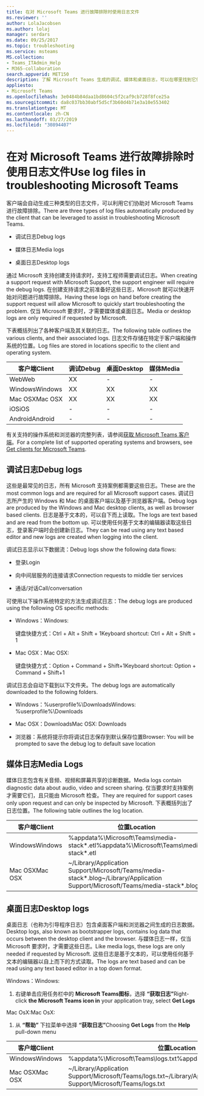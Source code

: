 ```yaml
---
title: 在对 Microsoft Teams 进行故障排除时使用日志文件
ms.reviewer: ''
author: LolaJacobsen
ms.author: lolaj
manager: serdars
ms.date: 09/25/2017
ms.topic: troubleshooting
ms.service: msteams
MS.collection:
- Teams_ITAdmin_Help
- M365-collaboration
search.appverid: MET150
description: 了解 Microsoft Teams 生成的调试、媒体和桌面日志，可以在哪里找到它们，以及它们如何帮助进行故障排除。
appliesto:
- Microsoft Teams
ms.openlocfilehash: 3e0484b84daa1bd8604c5f2caf9cb728f8fce25a
ms.sourcegitcommit: da8c037bb30abf5d5cf3b60d4b71e3a10e553402
ms.translationtype: MT
ms.contentlocale: zh-CN
ms.lasthandoff: 03/27/2019
ms.locfileid: "30894407"
---
```

<a name="use-log-files-in-troubleshooting-microsoft-teams"></a><span data-ttu-id="64619-103">在对 Microsoft Teams 进行故障排除时使用日志文件</span><span class="sxs-lookup"><span data-stu-id="64619-103">Use log files in troubleshooting Microsoft Teams</span></span>
=================================================

<span data-ttu-id="64619-104">客户端会自动生成三种类型的日志文件，可以利用它们协助对 Microsoft Teams 进行故障排除。</span><span class="sxs-lookup"><span data-stu-id="64619-104">There are three types of log files automatically produced by the client that can be leveraged to assist in troubleshooting Microsoft Teams.</span></span>

-   <span data-ttu-id="64619-105">调试日志</span><span class="sxs-lookup"><span data-stu-id="64619-105">Debug logs</span></span>

-   <span data-ttu-id="64619-106">媒体日志</span><span class="sxs-lookup"><span data-stu-id="64619-106">Media logs</span></span>

-   <span data-ttu-id="64619-107">桌面日志</span><span class="sxs-lookup"><span data-stu-id="64619-107">Desktop logs</span></span>

<span data-ttu-id="64619-108">通过 Microsoft 支持创建支持请求时，支持工程师需要调试日志。</span><span class="sxs-lookup"><span data-stu-id="64619-108">When creating a support request with Microsoft Support, the support engineer will require the debug logs.</span></span> <span data-ttu-id="64619-109">在创建支持请求之前准备好这些日志，Microsoft 就可以快速开始对问题进行故障排除。</span><span class="sxs-lookup"><span data-stu-id="64619-109">Having these logs on hand before creating the support request will allow Microsoft to quickly start troubleshooting the problem.</span></span> <span data-ttu-id="64619-110">仅当 Microsoft 要求时，才需要媒体或桌面日志。</span><span class="sxs-lookup"><span data-stu-id="64619-110">Media or desktop logs are only required if requested by Microsoft.</span></span>

<span data-ttu-id="64619-111">下表概括列出了各种客户端及其关联的日志。</span><span class="sxs-lookup"><span data-stu-id="64619-111">The following table outlines the various clients, and their associated logs.</span></span> <span data-ttu-id="64619-112">日志文件存储在特定于客户端和操作系统的位置。</span><span class="sxs-lookup"><span data-stu-id="64619-112">Log files are stored in locations specific to the client and operating system.</span></span>


|<span data-ttu-id="64619-113">客户端</span><span class="sxs-lookup"><span data-stu-id="64619-113">Client</span></span> |<span data-ttu-id="64619-114">调试</span><span class="sxs-lookup"><span data-stu-id="64619-114">Debug</span></span>|<span data-ttu-id="64619-115">桌面</span><span class="sxs-lookup"><span data-stu-id="64619-115">Desktop</span></span>|<span data-ttu-id="64619-116">媒体</span><span class="sxs-lookup"><span data-stu-id="64619-116">Media</span></span>|
|---------|---------|---------|---------|
|<span data-ttu-id="64619-117">Web</span><span class="sxs-lookup"><span data-stu-id="64619-117">Web</span></span>    |<span data-ttu-id="64619-118">X</span><span class="sxs-lookup"><span data-stu-id="64619-118">X</span></span>         |-         |-         |
|<span data-ttu-id="64619-119">Windows</span><span class="sxs-lookup"><span data-stu-id="64619-119">Windows</span></span>     |<span data-ttu-id="64619-120">X</span><span class="sxs-lookup"><span data-stu-id="64619-120">X</span></span>         |<span data-ttu-id="64619-121">X</span><span class="sxs-lookup"><span data-stu-id="64619-121">X</span></span>         |<span data-ttu-id="64619-122">X</span><span class="sxs-lookup"><span data-stu-id="64619-122">X</span></span>         |
|<span data-ttu-id="64619-123">Mac OSX</span><span class="sxs-lookup"><span data-stu-id="64619-123">Mac OSX</span></span>     |<span data-ttu-id="64619-124">X</span><span class="sxs-lookup"><span data-stu-id="64619-124">X</span></span>         |<span data-ttu-id="64619-125">X</span><span class="sxs-lookup"><span data-stu-id="64619-125">X</span></span>         |<span data-ttu-id="64619-126">X</span><span class="sxs-lookup"><span data-stu-id="64619-126">X</span></span>         |
|<span data-ttu-id="64619-127">iOS</span><span class="sxs-lookup"><span data-stu-id="64619-127">iOS</span></span>     |-         |-         |-         |
|<span data-ttu-id="64619-128">Android</span><span class="sxs-lookup"><span data-stu-id="64619-128">Android</span></span>     |-         |-         |-         |

<span data-ttu-id="64619-129">有关支持的操作系统和浏览器的完整列表，请参阅[获取 Microsoft Teams 客户端](get-clients.md)。</span><span class="sxs-lookup"><span data-stu-id="64619-129">For a complete list of supported operating systems and browsers, see [Get clients for Microsoft Teams](get-clients.md).</span></span>

<a name="debug-logs"></a><span data-ttu-id="64619-130">调试日志</span><span class="sxs-lookup"><span data-stu-id="64619-130">Debug logs</span></span>
---------------------------

<span data-ttu-id="64619-131">这些是最常见的日志，所有 Microsoft 支持案例都需要这些日志。</span><span class="sxs-lookup"><span data-stu-id="64619-131">These are the most common logs and are required for all Microsoft support cases.</span></span> <span data-ttu-id="64619-132">调试日志所产生的 Windows 和 Mac 的桌面客户端以及基于浏览器客户端。</span><span class="sxs-lookup"><span data-stu-id="64619-132">Debug logs are produced by the Windows and Mac desktop clients, as well as browser based clients.</span></span> <span data-ttu-id="64619-133">日志是基于文本的，可以自下而上读取。</span><span class="sxs-lookup"><span data-stu-id="64619-133">The logs are text based and are read from the bottom up.</span></span> <span data-ttu-id="64619-134">可以使用任何基于文本的编辑器读取这些日志，登录客户端时会创建新日志。</span><span class="sxs-lookup"><span data-stu-id="64619-134">They can be read using any text based editor and new logs are created when logging into the client.</span></span>

<span data-ttu-id="64619-135">调试日志显示以下数据流：</span><span class="sxs-lookup"><span data-stu-id="64619-135">Debug logs show the following data flows:</span></span>

-   <span data-ttu-id="64619-136">登录</span><span class="sxs-lookup"><span data-stu-id="64619-136">Login</span></span>

-   <span data-ttu-id="64619-137">向中间层服务的连接请求</span><span class="sxs-lookup"><span data-stu-id="64619-137">Connection requests to middle tier services</span></span>

-   <span data-ttu-id="64619-138">通话/对话</span><span class="sxs-lookup"><span data-stu-id="64619-138">Call/conversation</span></span>

<span data-ttu-id="64619-139">可使用以下操作系统特定的方法生成调试日志：</span><span class="sxs-lookup"><span data-stu-id="64619-139">The debug logs are produced using the following OS specific methods:</span></span>

-   <span data-ttu-id="64619-140">Windows：</span><span class="sxs-lookup"><span data-stu-id="64619-140">Windows:</span></span>

      <span data-ttu-id="64619-141">键盘快捷方式：Ctrl + Alt + Shift + 1</span><span class="sxs-lookup"><span data-stu-id="64619-141">Keyboard shortcut: Ctrl + Alt + Shift + 1</span></span>

-   <span data-ttu-id="64619-142">Mac OSX：</span><span class="sxs-lookup"><span data-stu-id="64619-142">Mac OSX:</span></span>

      <span data-ttu-id="64619-143">键盘快捷方式：Option + Command + Shift+1</span><span class="sxs-lookup"><span data-stu-id="64619-143">Keyboard shortcut: Option + Command + Shift+1</span></span>

<span data-ttu-id="64619-144">调试日志会自动下载到以下文件夹。</span><span class="sxs-lookup"><span data-stu-id="64619-144">The debug logs are automatically downloaded to the following folders.</span></span>

-   <span data-ttu-id="64619-145">Windows：%userprofile%\\Downloads</span><span class="sxs-lookup"><span data-stu-id="64619-145">Windows: %userprofile%\\Downloads</span></span>

-   <span data-ttu-id="64619-146">Mac OSX：Downloads</span><span class="sxs-lookup"><span data-stu-id="64619-146">Mac OSX: Downloads</span></span>

-   <span data-ttu-id="64619-147">浏览器：系统将提示你将调试日志保存到默认保存位置</span><span class="sxs-lookup"><span data-stu-id="64619-147">Browser: You will be prompted to save the debug log to default save location</span></span>

<a name="media-logs"></a><span data-ttu-id="64619-148">媒体日志</span><span class="sxs-lookup"><span data-stu-id="64619-148">Media Logs</span></span>
---------------------------

<span data-ttu-id="64619-149">媒体日志包含有关音频、视频和屏幕共享的诊断数据。</span><span class="sxs-lookup"><span data-stu-id="64619-149">Media logs contain diagnostic data about audio, video and screen sharing.</span></span> <span data-ttu-id="64619-150">仅当要求时支持案例才需要它们，且只能由 Microsoft 检查。</span><span class="sxs-lookup"><span data-stu-id="64619-150">They are required for support cases only upon request and can only be inspected by Microsoft.</span></span> <span data-ttu-id="64619-151">下表概括列出了日志位置。</span><span class="sxs-lookup"><span data-stu-id="64619-151">The following table outlines the log location.</span></span>


|<span data-ttu-id="64619-152">客户端</span><span class="sxs-lookup"><span data-stu-id="64619-152">Client</span></span> |<span data-ttu-id="64619-153">位置</span><span class="sxs-lookup"><span data-stu-id="64619-153">Location</span></span> |
|---------|---------|
|<span data-ttu-id="64619-154">Windows</span><span class="sxs-lookup"><span data-stu-id="64619-154">Windows</span></span>     |<span data-ttu-id="64619-155">%appdata%\Microsoft\Teams\media-stack\*.etl</span><span class="sxs-lookup"><span data-stu-id="64619-155">%appdata%\Microsoft\Teams\media-stack\*.etl</span></span>         |
|<span data-ttu-id="64619-156">Mac OSX</span><span class="sxs-lookup"><span data-stu-id="64619-156">Mac OSX</span></span>     |<span data-ttu-id="64619-157">~/Library/Application Support/Microsoft/Teams/media-stack\*.blog</span><span class="sxs-lookup"><span data-stu-id="64619-157">~/Library/Application Support/Microsoft/Teams/media-stack\*.blog</span></span>         |


<a name="desktop-logs"></a><span data-ttu-id="64619-158">桌面日志</span><span class="sxs-lookup"><span data-stu-id="64619-158">Desktop logs</span></span>
---------------------

<span data-ttu-id="64619-159">桌面日志（也称为引导程序日志）包含桌面客户端和浏览器之间生成的日志数据。</span><span class="sxs-lookup"><span data-stu-id="64619-159">Desktop logs, also known as bootstrapper logs, contains log data that occurs between the desktop client and the browser.</span></span> <span data-ttu-id="64619-160">与媒体日志一样，仅当 Microsoft 要求时，才需要这些日志。</span><span class="sxs-lookup"><span data-stu-id="64619-160">Like media logs, these logs are only needed if requested by Microsoft.</span></span> <span data-ttu-id="64619-161">这些日志是基于文本的，可以使用任何基于文本的编辑器以自上而下的方式读取。</span><span class="sxs-lookup"><span data-stu-id="64619-161">The logs are text based and can be read using any text based editor in a top down format.</span></span>

<span data-ttu-id="64619-162">Windows：</span><span class="sxs-lookup"><span data-stu-id="64619-162">Windows:</span></span>

1.  <span data-ttu-id="64619-163">右键单击应用任务栏中的 **Microsoft Teams图标**，选择 **“获取日志”**</span><span class="sxs-lookup"><span data-stu-id="64619-163">Right-click **the Microsoft Teams icon in** your application tray, select **Get Logs**</span></span>

<span data-ttu-id="64619-164">Mac OsX:</span><span class="sxs-lookup"><span data-stu-id="64619-164">Mac OsX:</span></span>

1.  <span data-ttu-id="64619-165">从 **“帮助”** 下拉菜单中选择 **“获取日志”**</span><span class="sxs-lookup"><span data-stu-id="64619-165">Choosing **Get Logs** from the **Help** pull-down menu</span></span>

|<span data-ttu-id="64619-166">客户端</span><span class="sxs-lookup"><span data-stu-id="64619-166">Client</span></span> |<span data-ttu-id="64619-167">位置</span><span class="sxs-lookup"><span data-stu-id="64619-167">Location</span></span> |
|---------|---------|
|<span data-ttu-id="64619-168">Windows</span><span class="sxs-lookup"><span data-stu-id="64619-168">Windows</span></span>     |<span data-ttu-id="64619-169">%appdata%\Microsoft\Teams\logs.txt</span><span class="sxs-lookup"><span data-stu-id="64619-169">%appdata%\Microsoft\Teams\logs.txt</span></span>         |
|<span data-ttu-id="64619-170">Mac OSX</span><span class="sxs-lookup"><span data-stu-id="64619-170">Mac OSX</span></span>     |<span data-ttu-id="64619-171">~/Library/Application Support/Microsoft/Teams/logs.txt</span><span class="sxs-lookup"><span data-stu-id="64619-171">~/Library/Application Support/Microsoft/Teams/logs.txt</span></span>         |

